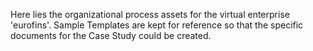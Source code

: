 
Here lies the organizational process assets for the virtual enterprise 'eurofins'.
Sample Templates are kept for reference so that the specific documents for the Case Study could be created.

